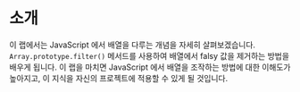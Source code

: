 # 소개

이 랩에서는 JavaScript 에서 배열을 다루는 개념을 자세히 살펴보겠습니다. `Array.prototype.filter()` 메서드를 사용하여 배열에서 falsy 값을 제거하는 방법을 배우게 됩니다. 이 랩을 마치면 JavaScript 에서 배열을 조작하는 방법에 대한 이해도가 높아지고, 이 지식을 자신의 프로젝트에 적용할 수 있게 될 것입니다.
